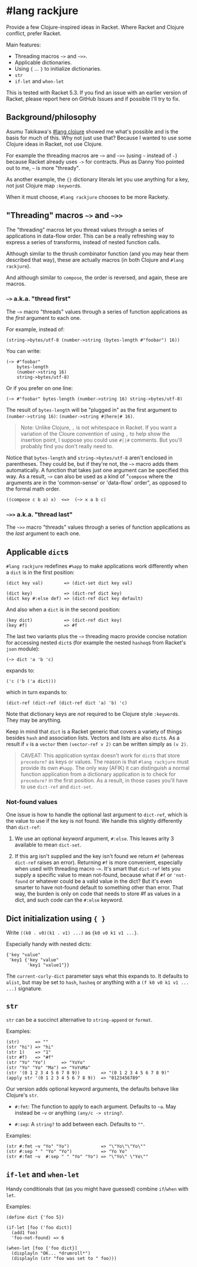 # #lang rackjure

Provide a few Clojure-inspired ideas in Racket. Where Racket and
Clojure conflict, prefer Racket.

Main features:

- Threading macros `~>` and `~>>`.
- Applicable dictionaries.
- Using `{` ... `}` to initialize dictionaries.
- `str`
- `if-let` and `when-let`

This is tested with Racket 5.3. If you find an issue with an earlier
version of Racket, please report here on GitHub Issues and if possible
I'll try to fix.

## Background/philosophy

Asumu Takikawa's
[#lang clojure](https://github.com/takikawa/racket-clojure) showed me
what's possible and is the basis for much of this. Why not just use
that? Because I wanted to use some Clojure ideas in Racket, not use
Clojure.

For example the threading macros are `~>` and `~>>` (using `~` instead
of `-`) because Racket already uses `->` for contracts. Plus as Danny
Yoo pointed out to me, `~` is more "thready".

As another example, the `{}` dictionary literals let you use anything
for a key, not just Clojure map `:keyword`s.

When it must choose, `#lang rackjure` chooses to be more Rackety.

## "Threading" macros `~>` and `~>>`

The "threading" macros let you thread values through a series of
applications in data-flow order. This can be a really refreshing way
to express a series of transforms, instead of nested function calls.

Although similar to the thrush combinator function (and you may hear
them described that way), these are actually macros (in both Clojure
and `#lang rackjure`).

And although similar to `compose`, the order is reversed, and again,
these are macros.

### `~>` a.k.a. "thread first"

The `~>` macro "threads" values through a series of function
applications as the _first_ argument to each one.

For example, instead of:

```racket
(string->bytes/utf-8 (number->string (bytes-length #"foobar") 16))
```

You can write:

```racket
(~> #"foobar"
    bytes-length
    (number->string 16)
    string->bytes/utf-8)
```

Or if you prefer on one line:

```racket
(~> #"foobar" bytes-length (number->string 16) string->bytes/utf-8)
```

The result of `bytes-length` will be "plugged in" as the first
argument to `(number->string 16)`: `(number->string #|here|# 16)`.

> Note: Unlike Clojure, `,` is not whitespace in Racket. If you want a
> variation of the Cloure convention of using `,` to help show the
> insertion point, I suppose you could use `#||#` comments. But you'll
> probably find you don't really need to.

Notice that `bytes-length` and `string->bytes/utf-8` aren't enclosed
in parentheses. They could be, but if they're not, the `~>` macro adds
them automatically. A function that takes just one argument can be
specified this way. As a result, `~>` can also be used as a kind of
"`compose` where the arguments are in the 'common-sense' or
'data-flow' order", as opposed to the formal math order.

```racket
((compose c b a) x)  <=>  (~> x a b c)
```

### `~>>` a.k.a. "thread last"

The `~>>` macro "threads" values through a series of function
applications as the _last_ argument to each one.


## Applicable `dict`s

`#lang rackjure` redefines `#%app` to make applications work
differently when a `dict` is in the first position:

    (dict key val)        => (dict-set dict key val)

    (dict key)            => (dict-ref dict key)
    (dict key #:else def) => (dict-ref dict key default)

And also when a `dict` is in the second position:

    (key dict)            => (dict-ref dict key)
    (key #f)              => #f

The last two variants plus the `~>` threading macro provide concise
notation for accessing nested `dict`s (for example the nested
`hasheq`s from Racket's `json` module):

    (~> dict 'a 'b 'c)

expands to:

    ('c ('b ('a dict)))

which in turn expands to:

    (dict-ref (dict-ref (dict-ref dict 'a) 'b) 'c)

Note that dictionary keys are _not_ required to be Clojure style
`:keyword`s.  They may be anything.

Keep in mind that `dict` is a Racket generic that covers a variety of
things besides `hash` and association lists.  Vectors and lists are
also `dict`s.  As a result if `v` is a `vector` then `(vector-ref v
2)` can be written simply as `(v 2)`.

> CAVEAT: This application syntax doesn't work for `dict`s that store
> `procedure?` as keys or values. The reason is that `#lang rackjure`
> must provide its own `#%app`. The only way (AFIK) it can distinguish
> a normal function application from a dictionary application is to
> check for `procedure?` in the first position. As a result, in those
> cases you'll have to use `dict-ref` and `dict-set`.

### Not-found values

One issue is how to handle the optional last argument to `dict-ref`,
which is the value to use if the key is not found. We handle this
slightly differently than `dict-ref`:

1. We use an optional _keyword_ argument, `#:else`. This leaves arity 3
available to mean `dict-set`.

2. If this arg isn't supplied and the key isn't found we return `#f`
(whereas `dict-ref` raises an error). Returning `#f` is more
convenient, especially when used with threading macro `~>`. It's smart
that `dict-ref` lets you supply a specific value to mean not-found,
because what if `#f` or `'not-found` or whatever could be a valid
value in the dict?  But it's even smarter to have not-found default to
something other than error. That way, the burden is only on code that
needs to store #f as values in a dict, and such code can the `#:else`
keyword.


## Dict initialization using `{ }`

Write `((k0 . v0)(k1 . v1) ...)` as `{k0 v0 k1 v1 ...}`.

Especially handy with nested dicts:

```racket
{'key "value"
 'key1 {'key "value"
        'key1 "value1"}}
```

The `current-curly-dict` parameter says what this expands to. It
defaults to `alist`, but may be set to `hash`, `hasheq` or anything
with a `(f k0 v0 k1 v1 ... ...)` signature.

## `str`

`str` can be a succinct alternative to `string-append` or `format`.

Examples:

    (str)      => ""
    (str "hi") => "hi"
    (str 1)    => "1"
    (str #f)   => "#f"
    (str "Yo" "Yo")      => "YoYo"
    (str "Yo" "Yo" "Ma") => "YoYoMa"
    (str '(0 1 2 3 4 5 6 7 8 9))        => "(0 1 2 3 4 5 6 7 8 9)"
    (apply str '(0 1 2 3 4 5 6 7 8 9))  => "0123456789"

Our version adds optional keyword arguments, the defaults behave like
Clojure's `str`.

- `#:fmt`: The function to apply to each argument. Defaults to
           `~a`. May instead be `~v` or anything `(any/c -> string?`.

- `#:sep`: A `string?` to add between each. Defaults to `""`.

Examples:

    (str #:fmt ~v "Yo" "Yo")            => "\"Yo\"\"Yo\""
    (str #:sep " " "Yo" "Yo")           => "Yo Yo"
    (str #:fmt ~v  #:sep " " "Yo" "Yo") => "\"Yo\" \"Yo\""

## `if-let` and `when-let`

Handy conditionals that (as you might have guessed) combine `if`/`when` with `let`.

Examples:

    (define dict {'foo 5})
    
    (if-let [foo ('foo dict)]
      (add1 foo)
      'foo-not-found) => 6
    
    (when-let [foo {'foo dict}]
      (displayln "OK... *drumroll*")
      (displayln (str "foo was set to " foo)))
